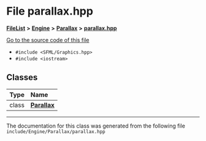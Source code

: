 

# File parallax.hpp



[**FileList**](files.md) **>** [**Engine**](dir_7dd3fffce23fd825de4eb623b113c1bd.md) **>** [**Parallax**](dir_127bf1d17e553df95a92f785db2d2430.md) **>** [**parallax.hpp**](parallax_8hpp.md)

[Go to the source code of this file](parallax_8hpp_source.md)



* `#include <SFML/Graphics.hpp>`
* `#include <iostream>`















## Classes

| Type | Name |
| ---: | :--- |
| class | [**Parallax**](classParallax.md) <br> |



















































------------------------------
The documentation for this class was generated from the following file `include/Engine/Parallax/parallax.hpp`

